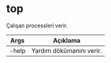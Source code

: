 # top
Çalışan processleri verir.

| Args | Açıklama |
| -------- | -------- |
| -help | Yardım dökümanını verir. |